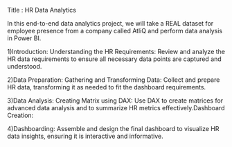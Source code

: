 Title : HR Data Analytics

In this end-to-end data analytics project, we will take a REAL dataset for employee presence from a company called AtliQ and perform data analysis in Power BI.


1)Introduction:
 Understanding the HR Requirements: 
 Review and analyze the HR data requirements to ensure all necessary data points are captured and understood.


2)Data Preparation:
 Gathering and Transforming Data: Collect and prepare HR data, transforming it as needed to fit the dashboard requirements.


3)Data Analysis:
 Creating Matrix using DAX: Use DAX to create matrices for advanced data analysis and to summarize HR metrics effectively.Dashboard Creation:


4)Dashboarding: 
 Assemble and design the final dashboard to visualize HR data insights, ensuring it is interactive and informative.
